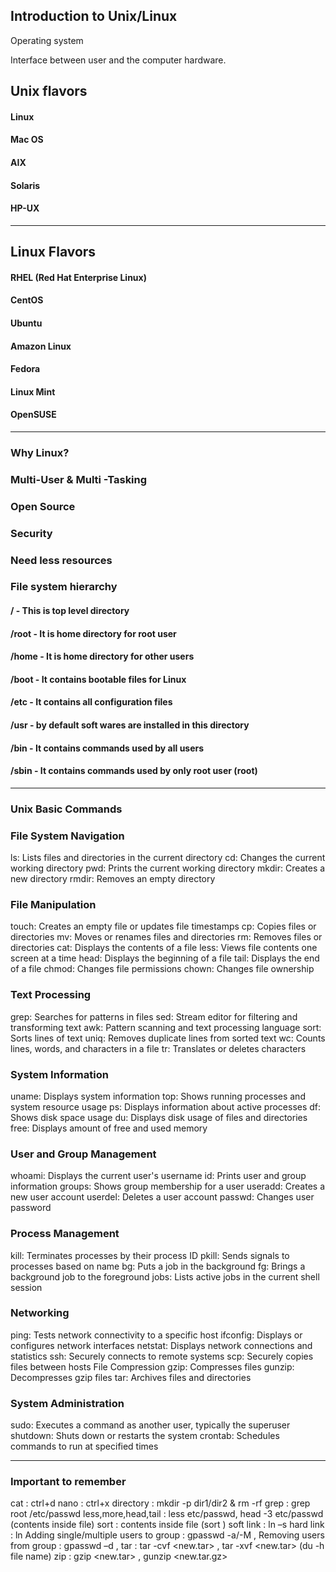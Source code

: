 ## Introduction to Unix/Linux

Operating system

Interface between user and the computer hardware.

## Unix flavors

#### Linux
#### Mac OS
#### AIX
#### Solaris
#### HP-UX
------------------------------------------------------------------------------------------------------------------------------------------

## Linux Flavors

#### RHEL (Red Hat Enterprise Linux)
#### CentOS
#### Ubuntu
#### Amazon Linux
#### Fedora
#### Linux Mint
#### OpenSUSE
------------------------------------------------------------------------------------------------------------------------------------------

### Why Linux?

### Multi-User & Multi -Tasking
### Open Source
### Security
### Need less resources


### File system hierarchy

#### / - This is top level directory
#### /root - It is home directory for root user
#### /home - It is home directory for other users
#### /boot - It contains bootable files for Linux
#### /etc - It contains all configuration files
#### /usr - by default soft wares are installed in this directory
#### /bin - It contains commands used by all users
#### /sbin - It contains commands used by only root user (root)

------------------------------------------------------------------------------------------------------------------------------------------

### Unix Basic Commands

### File System Navigation
ls: Lists files and directories in the current directory 
cd: Changes the current working directory
pwd: Prints the current working directory
mkdir: Creates a new directory
rmdir: Removes an empty directory
### File Manipulation
touch: Creates an empty file or updates file timestamps
cp: Copies files or directories
mv: Moves or renames files and directories
rm: Removes files or directories
cat: Displays the contents of a file
less: Views file contents one screen at a time
head: Displays the beginning of a file
tail: Displays the end of a file
chmod: Changes file permissions
chown: Changes file ownership
### Text Processing
grep: Searches for patterns in files
sed: Stream editor for filtering and transforming text
awk: Pattern scanning and text processing language
sort: Sorts lines of text
uniq: Removes duplicate lines from sorted text
wc: Counts lines, words, and characters in a file
tr: Translates or deletes characters
### System Information
uname: Displays system information
top: Shows running processes and system resource usage
ps: Displays information about active processes
df: Shows disk space usage
du: Displays disk usage of files and directories
free: Displays amount of free and used memory
### User and Group Management
whoami: Displays the current user's username
id: Prints user and group information
groups: Shows group membership for a user
useradd: Creates a new user account
userdel: Deletes a user account
passwd: Changes user password
### Process Management
kill: Terminates processes by their process ID
pkill: Sends signals to processes based on name
bg: Puts a job in the background
fg: Brings a background job to the foreground
jobs: Lists active jobs in the current shell session
### Networking
ping: Tests network connectivity to a specific host
ifconfig: Displays or configures network interfaces
netstat: Displays network connections and statistics
ssh: Securely connects to remote systems
scp: Securely copies files between hosts
File Compression
gzip: Compresses files
gunzip: Decompresses gzip files
tar: Archives files and directories
### System Administration
sudo: Executes a command as another user, typically the superuser
shutdown: Shuts down or restarts the system
crontab: Schedules commands to run at specified times

------------------------------------------------------------------------------------------------------------------------------------------

### Important to remember
cat : ctrl+d
nano : ctrl+x
directory : mkdir -p dir1/dir2 & rm -rf
grep : grep root /etc/passwd
less,more,head,tail : less etc/passwd, head -3 etc/passwd (contents inside file)
sort : contents inside file (sort <file name>)
soft link : ln –s <mainfile> <linkfile>
hard link : ln <mainfile> <linkfile>
Adding single/multiple users to group : gpasswd -a/-M <user>,<user1> <group>
Removing users from group : gpasswd –d <user>,<user1> <group>
tar : tar -cvf <new.tar> <old> , tar -xvf <new.tar> (du -h file name)
zip : gzip <new.tar> , gunzip <new.tar.gz>